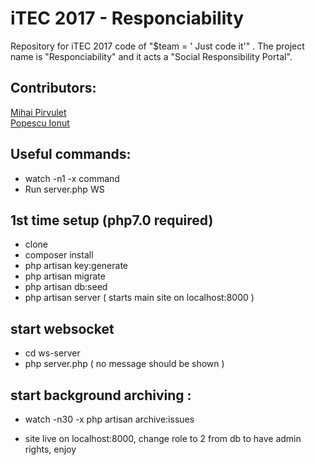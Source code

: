 # iTEC 2017 - Responciability
Repository for iTEC 2017 code of "$team = ' Just code it'" . The project name is "Responciability" and it acts a "Social Responsibility Portal".  

## Contributors:
[Mihai Pirvulet](https://bitbucket.org/mitapirvuet/)  
[Popescu Ionut](https://bitbucket.org/IonutPopescuRO/)  

## Useful commands:

* watch -n1 -x command
* Run server.php WS  

## 1st time setup (php7.0 required)
- clone
- composer install
- php artisan key:generate
- php artisan migrate
- php artisan db:seed
- php artisan server ( starts main site on localhost:8000 )  

## start websocket 
- cd ws-server
- php server.php ( no message should be shown )

## start background archiving :  
- watch -n30 -x php artisan archive:issues  

- site live on localhost:8000, change role to 2 from db to have admin rights, enjoy